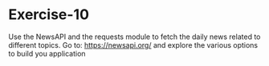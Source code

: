 # Exercise-10
Use the NewsAPI and the requests module to fetch the daily news related to different topics. Go to: https://newsapi.org/ and explore the various options to build you application
